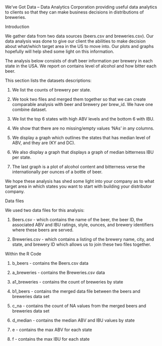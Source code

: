 We’ve Got Data – Data Analytics Corporation providing useful data analytics to clients so that they can make business decisions in distributions of breweries.

Introduction

We gather data from two data sources (beers.csv and breweries.csv). Our data analysis was done to give our client the abilities to make decision about what/which target area in the US to move into. Our plots and graphs hopefully will help shed some light on this information.

The analysis below consists of draft beer information per brewery in each state in the USA. We report on contains level of alcohol and how bitter each beer.

This section lists the datasets descriptions:

1. We list the counts of brewery per state.

2. We took two files and merged them together so that we can create comparable analysis with beer and brewery per brew_id. We have one combine dataset.

3. We list the top 6 states with high ABV levels and the bottom 6 with IBU.

4. We show that there are no missing/empty values ‘NAs’ in any columns.

5. We display a graph which outlines the states that has median level of ABV, and they are (KY and DC).

6. We also display a graph that displays a graph of median bitterness IBU per state.

7. The last graph is a plot of alcohol content and bitterness verse the internationally per ounces of a bottle of beer.

We hope these analysis has shed some light into your company as to what target area in which states you want to start with building your distributor company.

Data files

We used two data files for this analysis:

1. Beers.csv - which contains the name of the beer, the beer ID, the associated ABV and IBU ratings, style, ounces, and brewery identifiers where these beers are served.

2. Breweries.csv - which contains a listing of the brewery name, city, and state, and brewery ID which allows us to join these two files together.

Within the R Code

1. b_beers - contains the Beers.csv data

2. a_breweries - contains the Breweries.csv data

3. a1_breweries  - contains the count of breweries by state

4. b1_beers - contains the merged data file between the beers and breweries data set

5. c_na - contains the count of NA values from the merged beers and breweries data set

6. d_median - contains the median ABV and IBU values by state

7. e - contains the max ABV for each state

8. f - contains the max IBU for each state
